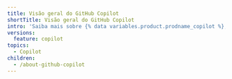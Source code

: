 ```yaml
---
title: Visão geral do GitHub Copilot
shortTitle: Visão geral do GitHub Copilot
intro: 'Saiba mais sobre {% data variables.product.prodname_copilot %}, incluindo casos de uso e termos que regem os dados de {% data variables.product.prodname_copilot %}.'
versions:
  feature: copilot
topics:
  - Copilot
children:
  - /about-github-copilot
---
```


